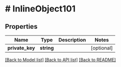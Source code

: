 # # InlineObject101

## Properties

Name | Type | Description | Notes
------------ | ------------- | ------------- | -------------
**private_key** | **string** |  | [optional]

[[Back to Model list]](../../README.md#models) [[Back to API list]](../../README.md#endpoints) [[Back to README]](../../README.md)
